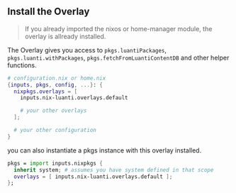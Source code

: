 ## Install the Overlay

> If you already imported the nixos or home-manager module, the overlay is allready installed.

The Overlay gives you access to `pkgs.luantiPackages`, `pkgs.luanti.withPackages`, `pkgs.fetchFromLuantiContentDB` and other helper functions.

```nix
# configuration.nix or home.nix
{inputs, pkgs, config, ...}: {
  nixpkgs.overlays = [
    inputs.nix-luanti.overlays.default

    # your other overlays
  ];

  # your other configuration
}
```

you can also instantiate a pkgs instance with this overlay installed.

```nix
pkgs = import inputs.nixpkgs {
  inherit system; # assumes you have system defined in that scope
  overlays = [ inputs.nix-luanti.overlays.default ];
};
```
